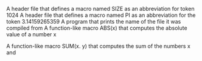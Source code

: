 A header file that defines a macro named SIZE as an abbreviation for token 1024 A header file that defines a macro named PI as an abbreviation for the token 3.14159265359 A program that prints the name of the file it was compiled from A function-like macro ABS(x) that computes the absolute value of a number x

A function-like macro SUM(x. y) that computes the sum of the numbers x and 
